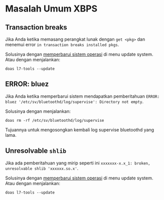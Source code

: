 # Masalah Umum XBPS

## Transaction breaks

Jika Anda ketika memasang perangkat lunak dengan `get <pkg>` dan menemui error `in transaction breaks installed pkgs`.

Solusinya dengan [memperbarui sistem operasi](../konfigurasi/pembaruan/index.md) di menu update system. Atau dengan menjalankan:

```
doas l7-tools --update
```

## ERROR: bluez

Jika Anda ketika memperbarui sistem mendapatkan pemberitahuan `ERROR: bluez '/etc/sv/bluetoothd/log/supervise': Directory not empty`.

Solusinya dengan menjalankan:
```
doas rm -rf /etc/sv/bluetoothd/log/supervise
```

Tujuannya untuk mengosongkan kembali log supervise bluetoothd yang lama.

## Unresolvable `shlib`

Jika ada pemberitahuan yang mirip seperti ini `xxxxxxx-x.x_1: broken, unresolvable shlib 'xxxxxx.so.x'`.

Solusinya dengan [memperbarui sistem operasi](../konfigurasi/pembaruan/index.md) di menu update system. Atau dengan menjalankan:

```
doas l7-tools --update
```
